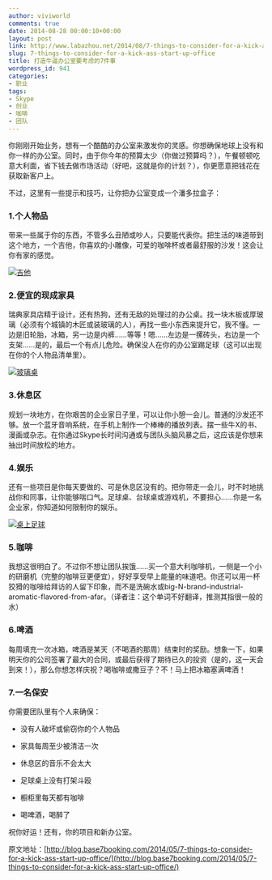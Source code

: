 ```yaml
---
author: viviworld
comments: true
date: 2014-08-28 00:00:10+00:00
layout: post
link: http://www.labazhou.net/2014/08/7-things-to-consider-for-a-kick-ass-start-up-office/
slug: 7-things-to-consider-for-a-kick-ass-start-up-office
title: 打造牛逼办公室要考虑的7件事
wordpress_id: 941
categories:
- 职业
tags:
- Skype
- 创业
- 咖啡
- 团队
---
```


你刚刚开始业务，想有一个酷酷的办公室来激发你的灵感。你想确保地球上没有和你一样的办公室。同时，由于你今年的预算太少（你做过预算吗？），午餐顿顿吃意大利面，省下钱去做市场活动（好吧，这就是你的计划？），你更愿意把钱花在获取新客户上。

不过，这里有一些提示和技巧，让你把办公室变成一个潘多拉盒子：


### 1.个人物品


带来一些属于你的东西，不管多么丑陋或吵人，只要能代表你。把生活的味道带到这个地方，一个吉他，你喜欢的小雕像，可爱的咖啡杯或者最舒服的沙发！这会让你有家的感觉。

[![吉他](http://www.labazhou.net/wp-content/uploads/2014/08/jita-2-225x300.jpg)](http://www.labazhou.net/wp-content/uploads/2014/08/jita-2-225x300.jpg)


### 2.便宜的现成家具


瑞典家具店精于设计，还有热狗，还有无敌的处理过的办公桌。找一块木板或厚玻璃（必须有个城镇的木匠或装玻璃的人），再找一些小东西来提升它，我不懂。一边是旧轮胎，冰箱，另一边是内裤……等等！嗯……左边是一摞砖头，右边是一个支架……是的，最后一个有点儿危险。确保没人在你的办公室踢足球（这可以出现在你的个人物品清单里）。

[![玻璃桌](http://www.labazhou.net/wp-content/uploads/2014/08/bolizhuo-3-225x300.jpg)](http://www.labazhou.net/wp-content/uploads/2014/08/bolizhuo-3-225x300.jpg)


### 3.休息区


规划一块地方，在你艰苦的企业家日子里，可以让你小憩一会儿。普通的沙发还不够。放一个蓝牙音响系统，在手机上制作一个棒棒的播放列表。摆一些牛X的书、漫画或杂志。在你通过Skype长时间沟通或与团队头脑风暴之后，这应该是你想来抽出时间放松的地方。


### 4.娱乐


还有一些项目是你每天要做的、可是休息区没有的。把你带走一会儿，时不时地挑战你和同事，让你能够喘口气。足球桌、台球桌或游戏机，不要担心……你是一名企业家，你知道如何限制你的娱乐。

[![桌上足球](http://www.labazhou.net/wp-content/uploads/2014/08/zhuoshangzuqiu-225x300.jpg)](http://www.labazhou.net/wp-content/uploads/2014/08/zhuoshangzuqiu-225x300.jpg)


### 5.咖啡


我想这很明白了。不过你不想让团队挨饿……买一个意大利咖啡机，一侧是一个小的研磨机（完整的咖啡豆更便宜），好好享受早上能量的味道吧。你还可以用一杯狡猾的咖啡给拜访的人留下印象，而不是洗碗水或big-N-brand-industrial-aromatic-flavored-from-afar。（译者注：这个单词不好翻译，推测其指很一般的水）


### 6.啤酒


每周填充一次冰箱，啤酒是某天（不喝酒的那周）结束时的奖励。想象一下，如果明天你的公司签署了最大的合同，或最后获得了期待已久的投资（是的，这一天会到来！），那么你想怎样庆祝？喝咖啡或撒豆子？不！马上把冰箱塞满啤酒！


### 7.一名保安


你需要团队里有个人来确保：



	
  * 没有人破坏或偷窃你的个人物品

	
  * 家具每周至少被清洁一次

	
  * 休息区的音乐不会太大

	
  * 足球桌上没有打架斗殴

	
  * 橱柜里每天都有咖啡

	
  * 喝啤酒，喝醉了


祝你好运！还有，你的项目和新办公室。

原文地址：[http://blog.base7booking.com/2014/05/7-things-to-consider-for-a-kick-ass-start-up-office/](http://blog.base7booking.com/2014/05/7-things-to-consider-for-a-kick-ass-start-up-office/)

